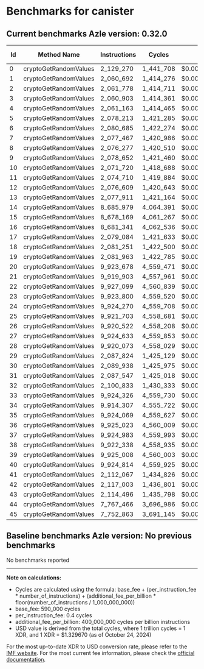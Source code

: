 # Benchmarks for canister

## Current benchmarks Azle version: 0.32.0

| Id  | Method Name           | Instructions | Cycles    | USD           | USD/Million Calls |
| --- | --------------------- | ------------ | --------- | ------------- | ----------------- |
| 0   | cryptoGetRandomValues | 2_129_270    | 1_441_708 | $0.0000019170 | $1.91             |
| 1   | cryptoGetRandomValues | 2_060_692    | 1_414_276 | $0.0000018805 | $1.88             |
| 2   | cryptoGetRandomValues | 2_061_778    | 1_414_711 | $0.0000018811 | $1.88             |
| 3   | cryptoGetRandomValues | 2_060_903    | 1_414_361 | $0.0000018806 | $1.88             |
| 4   | cryptoGetRandomValues | 2_061_163    | 1_414_465 | $0.0000018808 | $1.88             |
| 5   | cryptoGetRandomValues | 2_078_213    | 1_421_285 | $0.0000018898 | $1.88             |
| 6   | cryptoGetRandomValues | 2_080_685    | 1_422_274 | $0.0000018912 | $1.89             |
| 7   | cryptoGetRandomValues | 2_077_467    | 1_420_986 | $0.0000018894 | $1.88             |
| 8   | cryptoGetRandomValues | 2_076_277    | 1_420_510 | $0.0000018888 | $1.88             |
| 9   | cryptoGetRandomValues | 2_078_652    | 1_421_460 | $0.0000018901 | $1.89             |
| 10  | cryptoGetRandomValues | 2_071_720    | 1_418_688 | $0.0000018864 | $1.88             |
| 11  | cryptoGetRandomValues | 2_074_710    | 1_419_884 | $0.0000018880 | $1.88             |
| 12  | cryptoGetRandomValues | 2_076_609    | 1_420_643 | $0.0000018890 | $1.88             |
| 13  | cryptoGetRandomValues | 2_077_911    | 1_421_164 | $0.0000018897 | $1.88             |
| 14  | cryptoGetRandomValues | 8_685_979    | 4_064_391 | $0.0000054043 | $5.40             |
| 15  | cryptoGetRandomValues | 8_678_169    | 4_061_267 | $0.0000054001 | $5.40             |
| 16  | cryptoGetRandomValues | 8_681_341    | 4_062_536 | $0.0000054018 | $5.40             |
| 17  | cryptoGetRandomValues | 2_079_084    | 1_421_633 | $0.0000018903 | $1.89             |
| 18  | cryptoGetRandomValues | 2_081_251    | 1_422_500 | $0.0000018915 | $1.89             |
| 19  | cryptoGetRandomValues | 2_081_963    | 1_422_785 | $0.0000018918 | $1.89             |
| 20  | cryptoGetRandomValues | 9_923_678    | 4_559_471 | $0.0000060626 | $6.06             |
| 21  | cryptoGetRandomValues | 9_919_903    | 4_557_961 | $0.0000060606 | $6.06             |
| 22  | cryptoGetRandomValues | 9_927_099    | 4_560_839 | $0.0000060644 | $6.06             |
| 23  | cryptoGetRandomValues | 9_923_800    | 4_559_520 | $0.0000060627 | $6.06             |
| 24  | cryptoGetRandomValues | 9_924_270    | 4_559_708 | $0.0000060629 | $6.06             |
| 25  | cryptoGetRandomValues | 9_921_703    | 4_558_681 | $0.0000060615 | $6.06             |
| 26  | cryptoGetRandomValues | 9_920_522    | 4_558_208 | $0.0000060609 | $6.06             |
| 27  | cryptoGetRandomValues | 9_924_633    | 4_559_853 | $0.0000060631 | $6.06             |
| 28  | cryptoGetRandomValues | 9_920_073    | 4_558_029 | $0.0000060607 | $6.06             |
| 29  | cryptoGetRandomValues | 2_087_824    | 1_425_129 | $0.0000018950 | $1.89             |
| 30  | cryptoGetRandomValues | 2_089_938    | 1_425_975 | $0.0000018961 | $1.89             |
| 31  | cryptoGetRandomValues | 2_087_547    | 1_425_018 | $0.0000018948 | $1.89             |
| 32  | cryptoGetRandomValues | 2_100_833    | 1_430_333 | $0.0000019019 | $1.90             |
| 33  | cryptoGetRandomValues | 9_924_326    | 4_559_730 | $0.0000060629 | $6.06             |
| 34  | cryptoGetRandomValues | 9_914_307    | 4_555_722 | $0.0000060576 | $6.05             |
| 35  | cryptoGetRandomValues | 9_924_069    | 4_559_627 | $0.0000060628 | $6.06             |
| 36  | cryptoGetRandomValues | 9_925_023    | 4_560_009 | $0.0000060633 | $6.06             |
| 37  | cryptoGetRandomValues | 9_924_983    | 4_559_993 | $0.0000060633 | $6.06             |
| 38  | cryptoGetRandomValues | 9_922_338    | 4_558_935 | $0.0000060619 | $6.06             |
| 39  | cryptoGetRandomValues | 9_925_008    | 4_560_003 | $0.0000060633 | $6.06             |
| 40  | cryptoGetRandomValues | 9_924_814    | 4_559_925 | $0.0000060632 | $6.06             |
| 41  | cryptoGetRandomValues | 2_112_067    | 1_434_826 | $0.0000019078 | $1.90             |
| 42  | cryptoGetRandomValues | 2_117_003    | 1_436_801 | $0.0000019105 | $1.91             |
| 43  | cryptoGetRandomValues | 2_114_496    | 1_435_798 | $0.0000019091 | $1.90             |
| 44  | cryptoGetRandomValues | 7_767_466    | 3_696_986 | $0.0000049158 | $4.91             |
| 45  | cryptoGetRandomValues | 7_752_863    | 3_691_145 | $0.0000049080 | $4.90             |

## Baseline benchmarks Azle version: No previous benchmarks

No benchmarks reported

---

**Note on calculations:**

- Cycles are calculated using the formula: base_fee + (per_instruction_fee \* number_of_instructions) + (additional_fee_per_billion \* floor(number_of_instructions / 1_000_000_000))
- base_fee: 590_000 cycles
- per_instruction_fee: 0.4 cycles
- additional_fee_per_billion: 400_000_000 cycles per billion instructions
- USD value is derived from the total cycles, where 1 trillion cycles = 1 XDR, and 1 XDR = $1.329670 (as of October 24, 2024)

For the most up-to-date XDR to USD conversion rate, please refer to the [IMF website](https://www.imf.org/external/np/fin/data/rms_sdrv.aspx).
For the most current fee information, please check the [official documentation](https://internetcomputer.org/docs/current/developer-docs/gas-cost#execution).
